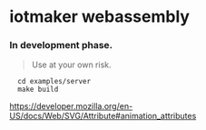 # iotmaker webassembly

### In development phase. 

> Use at your own risk.

```shell
  cd examples/server
  make build
```

https://developer.mozilla.org/en-US/docs/Web/SVG/Attribute#animation_attributes
